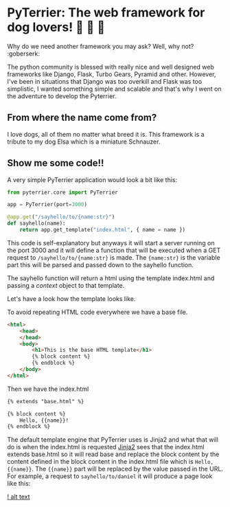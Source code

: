 [indexscreenshot]: screenshot.png "Index.html screenshot"

# PyTerrier: The web framework for dog lovers! :dog: :dog: :dog:

Why do we need another framework you may ask? Well, why not? :goberserk:

The python community is blessed with really nice and well designed web frameworks like Django, Flask, Turbo Gears, Pyramid
and other. However, I've been in situations that Django was too overkill and Flask was too simplistic, I wanted something
simple and scalable and that's why I went on the adventure to develop the Pyterrier.

## From where the name come from?

I love dogs, all of them no matter what breed it is. This framework is a tribute to my dog Elsa which is a
miniature Schnauzer.

## Show me some code!!

A very simple PyTerrier application would look a bit like this:

``` python
from pyterrier.core import PyTerrier

app = PyTerrier(port=3000)

@app.get("/sayhello/to/{name:str}")
def sayhello(name):
    return app.get_template("index.html", { name = name })
```

This code is self-explanatory but anyways it will start a server running on the port 3000 and it will define a
function that will be executed when a GET request to `/sayhello/to/{name:str}` is made. The `{name:str}` is the
variable part this will be parsed and passed down to the sayhello function.

The sayhello function will return a html using the template index.html and passing a *context* object to that
template.

Let's have a look how the template looks like.

To avoid repeating HTML code everywhere we have a base file.

``` html
<html>
    <head>
    </head>
    <body>
        <h1>This is the base HTML template</h1>
        {% block content %}
        {% endblock %}
    </body>
</html>
```

Then we have the index.html


``` html
{% extends "base.html" %}

{% block content %}
    Hello, {{name}}!
{% endblock %}

```

The default template engine that PyTerrier uses is Jinja2 and what that will do is when the index.html is requested
[Jinja2](https://github.com/pallets/jinja) sees that the index.html extends base.html so it will read base and replace
the block content by the content defined in the block content in the index.html file which is `Hello, {{name}}`.
The `{{name}}` part will be replaced by the value passed in the URL. For example, a request to `sayhello/to/daniel` it
will produce a page look like this:

[! alt text][indexscreenshot]


